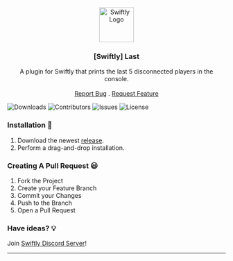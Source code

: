 <br/>
<p align="center">
  <a href="https://github.com/swiftly-solution/swiftly_last">
    <img src="cdn.swiftlycs2.net/swiftly-logo.png" alt="Swiftly Logo" width="80" height="80">
  </a>

  <h3 align="center">[Swiftly] Last</h3>

  <p align="center">
    A plugin for Swiftly that prints the last 5 disconnected players in the console.
    <br/>
    <br/>
    <a href="https://github.com/swiftly-solution/swiftly_last/issues">Report Bug</a>
    .
    <a href="https://github.com/swiftly-solution/swiftly_last/issues">Request Feature</a>
  </p>
</p>

![Downloads](https://img.shields.io/github/downloads/swiftly-solution/swiftly_last/total) ![Contributors](https://img.shields.io/github/contributors/swiftly-solution/swiftly_last?color=dark-green) ![Issues](https://img.shields.io/github/issues/swiftly-solution/swiftly_last) ![License](https://img.shields.io/github/license/swiftly-solution/swiftly_last) 

### Installation 👀

1. Download the newest [release](https://github.com/swiftly-solution/swiftly_last/releases).
2. Perform a drag-and-drop installation.

### Creating A Pull Request 😃

1. Fork the Project
2. Create your Feature Branch
3. Commit your Changes
4. Push to the Branch
5. Open a Pull Request

### Have ideas? 💡
Join [Swiftly Discord Server](https://swiftlycs2.net/discord)!

---
